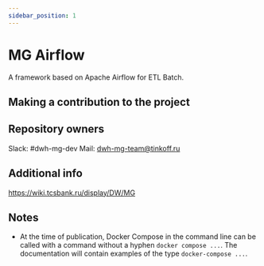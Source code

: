 ```yaml
---
sidebar_position: 1
---
```


# MG Airflow

A framework based on Apache Airflow for ETL Batch.

## Making a contribution to the project

<!-- [CONTRIBUTING.md](./CONTRIBUTING.md) file -->

## Repository owners

Slack: #dwh-mg-dev
Mail: dwh-mg-team@tinkoff.ru

## Additional info

https://wiki.tcsbank.ru/display/DW/MG

## Notes

* At the time of publication, Docker Compose in the command line can be called with a command without a hyphen `docker compose ...`.
The documentation will contain examples of the type `docker-compose ...`.